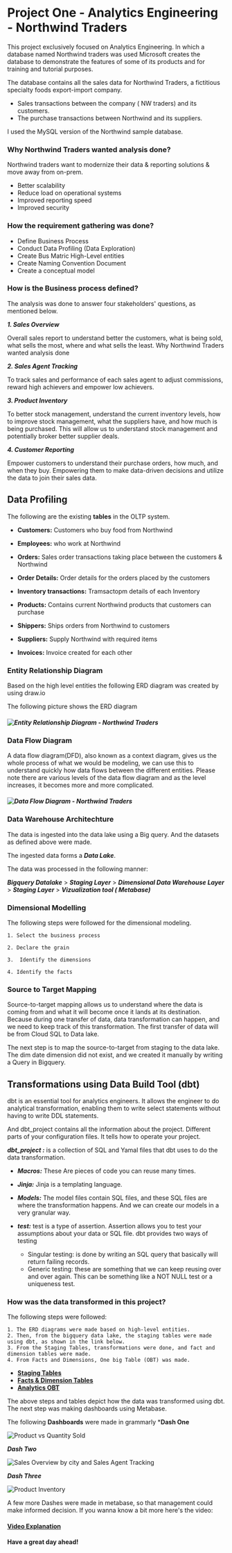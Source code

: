 
# Project One - Analytics Engineering - Northwind Traders

This project exclusively focused on Analytics Engineering. In which a database named Northwind traders was used 
Microsoft creates the database to demonstrate the features of some of its products and for training and tutorial purposes. 

The database contains all the sales data for Northwind Traders, a fictitious specialty foods export-import company.

* Sales transactions between the company ( NW traders) and its customers.
* The purchase transactions between Northwind and its suppliers.

I used the MySQL version of the Northwind sample database. 

### Why Northwind Traders wanted analysis done?

Northwind traders want to modernize their data & reporting solutions & move away from on-prem.

* Better scalability
* Reduce load on operational systems
* Improved reporting speed
* Improved security

### How the requirement gathering was done?

* Define Business Process
* Conduct Data Profiling (Data Exploration)
* Create Bus Matric High-Level entities
* Create Naming Convention Document
* Create a conceptual model


### How is the Business process defined?

The analysis was done to answer four stakeholders' questions, as mentioned below.

***1. Sales Overview*** 

Overall sales report to understand better the customers, what is being sold, what sells the most, where and what
sells the least. Why Northwind Traders wanted analysis done

***2. Sales Agent Tracking***

To track sales and performance of each sales agent to adjust commissions, reward high achievers and empower low achievers.

***3. Product Inventory***

To better stock management, understand the current inventory levels, how to improve stock management, what 
the suppliers have, and how much is being purchased. This will allow us to understand stock management and potentially
broker better supplier deals.

***4. Customer Reporting***

Empower customers to understand their purchase orders, how much, and when they buy. Empowering them to make 
data-driven decisions and utilize the data to join their sales data.


## **Data Profiling**

The following are the existing **tables** in the OLTP system. 

+ **Customers:** Customers who buy food from Northwind 

+ **Employees:** who work at Northwind

+ **Orders:** Sales order transactions taking place between the customers & Northwind

+ **Order Details:** Order details for the orders placed by the customers

+ **Inventory transactions:** Tramsactopm details of each Inventory

+ **Products:** Contains current Northwind products that customers can purchase

+ **Shippers:** Ships orders from Northwind to customers

+ **Suppliers:** Supply Northwind with required items

+ **Invoices:** Invoice created for each other


### **Entity Relationship Diagram**

Based on the high level entities the following ERD diagram was created by using draw.io 

The following picture shows the ERD diagram 

##### **![Entity Relationship Diagram - Northwind Traders](https://github.com/AmanGuptAnalytics/Project-One-Analytics-Engineering-Using-dbt-and-BQ/blob/d2640d72658e5405ec0eaf955a7308b62e1a382d/snapshots/DABC%20NW-Conceptual.drawio.png)**


### **Data Flow Diagram**

A data flow diagram(DFD), also known as a context diagram, gives us the whole process of what we would be modeling, we can use this to understand quickly how data flows between the different entities. Please note there are various levels of the data flow diagram and as the level increases, it becomes more and more complicated. 

##### **![Data Flow Diagram - Northwind Traders](https://drive.google.com/file/d/1dhFsa2pbSaqv4hSZeYe-kKnrD0SUrsWY/view?usp=sharing)**

### **Data Warehouse Architechture**

The data is ingested into the data lake using a Big query. And the datasets as defined above were made.

The ingested data forms a ***Data Lake***. 

The data was processed in the following manner:

***Bigquery Datalake*** > ***Staging Layer*** > ***Dimensional Data Warehouse Layer*** > ***Staging Layer*** > ***Vizualization tool ( Metabase)***


### **Dimensional Modelling**

The following steps were followed for the dimensional modeling. 

    1. Select the business process

    2. Declare the grain

    3.  Identify the dimensions

    4. Identify the facts


### **Source to Target Mapping**

Source-to-target mapping allows us to understand where the data is coming from and what it will become once it lands at its destination. Because during one transfer of data, data transformation can happen, and we need to keep track of this transformation. The first transfer of data will be from Cloud SQL to Data lake. 

The next step is to map the source-to-target from staging to the data lake. The dim date dimension did not exist, and we created it manually by writing a Query in Bigquery.


## **Transformations using Data Build Tool (dbt)**

dbt is an essential tool for analytics engineers. It allows the engineer to do analytical transformation, enabling them to write select statements without having to write DDL statements.

And dbt_project contains all the information about the project. Different parts of your configuration files. It tells how to operate your project. 

***dbt_project :*** 
is a collection of  SQL and Yamal files that dbt uses to do the data transformation. 

+ ***Macros:*** These Are pieces of code you can reuse many times.

+ ***Jinja:*** Jinja is a templating language.

+ ***Models:*** The model files contain SQL files, and these SQL files are where the transformation happens. And we can create our models in a very granular way.

+ ***test:*** test is a type of assertion. Assertion allows you to test your assumptions about your data or SQL file. dbt provides two ways of testing 
    + Singular testing: is done by writing an SQL query that basically will return failing records. 
    + Generic testing: these are something that we can keep reusing over and over again. This can be something like a NOT NULL test or a uniqueness test.



### How was the data transformed in this project? 

The following steps were followed:

    1. The ERD diagrams were made based on high-level entities.
    2. Then, from the bigquery data lake, the staging tables were made using dbt, as shown in the link below.
    3. From the Staging Tables, transformations were done, and fact and dimension tables were made.
    4. From Facts and Dimensions, One big Table (OBT) was made.     



* **[Staging Tables](https://github.com/AmanGuptAnalytics/Project-One-Analytics-Engineering-Using-dbt-and-BQ/tree/main/models/staging)**  
* **[Facts & Dimension Tables](https://github.com/AmanGuptAnalytics/Project-One-Analytics-Engineering-Using-dbt-and-BQ/tree/main/models/warehouse)** 
* **[Analytics OBT](https://github.com/AmanGuptAnalytics/Project-One-Analytics-Engineering-Using-dbt-and-BQ/tree/main/models/analytics_obt)**

The above steps and tables depict how the data was transformed using dbt. The next step was making dashboards using Metabase.

The following **Dashboards** were made in grammarly 
***Dash One**

![Product vs Quantity Sold](https://github.com/AmanGuptAnalytics/Project-One-Analytics-Engineering-Using-dbt-and-BQ/blob/main/data/Metabase%20Dash1.png)

***Dash Two***

![Sales Overview by city and Sales Agent Tracking](https://github.com/AmanGuptAnalytics/Project-One-Analytics-Engineering-Using-dbt-and-BQ/blob/main/data/Metabase%20Dash%202.png)

***Dash Three***


![Product Inventory](https://github.com/AmanGuptAnalytics/Project-One-Analytics-Engineering-Using-dbt-and-BQ/blob/main/data/Metabase%20Dash%203.png)

A few more Dashes were made in metabase, so that management could make informed decision. If you wanna know a bit more here's the video:

#### **[Video Explanation](https://www.loom.com/share/8a937f33dc624cfd81903476355bb42a)**

**Have a great day ahead!**

